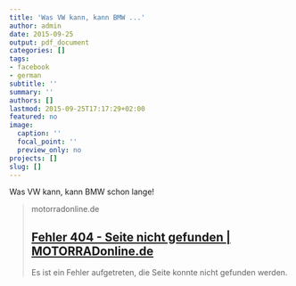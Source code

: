 ```yaml
---
title: 'Was VW kann, kann BMW ...'
author: admin
date: 2015-09-25
output: pdf_document
categories: []
tags:
- facebook
- german
subtitle: ''
summary: ''
authors: []
lastmod: 2015-09-25T17:17:29+02:00
featured: no
image:
  caption: ''
  focal_point: ''
  preview_only: no
projects: []
slug: []
---
```

Was VW kann, kann BMW schon lange!
> motorradonline.de
> ## [Fehler 404 - Seite nicht gefunden | MOTORRADonline.de](http://www.motorradonline.de/motorraeder/technik-abgasreinigung/105838)
>
>Es ist ein Fehler aufgetreten, die Seite konnte nicht gefunden werden.

